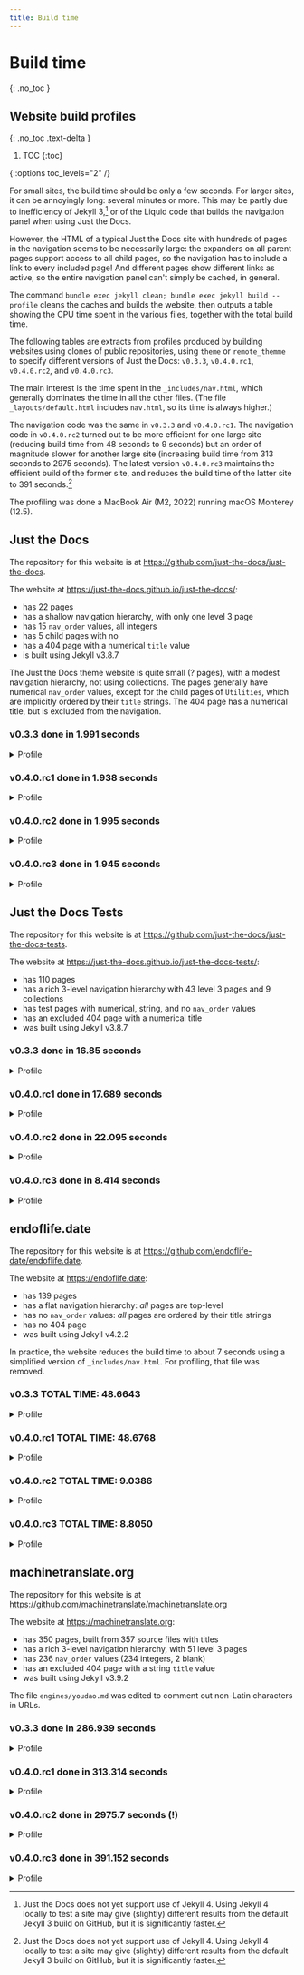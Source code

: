 ```yaml
---
title: Build time
---
```


# Build time
{: .no_toc }

## Website build profiles
{: .no_toc .text-delta }

1. TOC
{:toc}

{::options toc_levels="2" /}

For small sites, the build time should be only a few seconds.
For larger sites, it can be annoyingly long: several minutes or more.
This may be partly due to inefficiency of Jekyll 3,[^jekyll-4]
or of the Liquid code that builds the navigation panel when using Just the Docs.

[^jekyll-4]: Just the Docs does not yet support use of Jekyll 4.
  Using Jekyll 4 locally to test a site may give (slightly) different results
  from the default Jekyll 3 build on GitHub, but it is significantly faster.

However, the HTML of a typical Just the Docs site with hundreds of pages
in the navigation seems to be necessarily large:
the expanders on all parent pages support access to all child pages,
so the navigation has to include a link to every included page!
And different pages show different links as active,
so the entire navigation panel can't simply be cached, in general.

The command
`bundle exec jekyll clean; bundle exec jekyll build --profile`
cleans the caches and builds the website,
then outputs a table showing the CPU time spent in the various files,
together with the total build time.

The following tables are extracts from profiles produced by building websites
using clones of public repositories,
using `theme` or `remote_themme` to specify different versions of Just the Docs:
`v0.3.3`, `v0.4.0.rc1`, `v0.4.0.rc2`, and `v0.4.0.rc3`.

The main interest is the time spent in the `_includes/nav.html`,
which generally dominates the time in all the other files.
(The file `_layouts/default.html` includes `nav.html`,
so its time is always higher.)

The navigation code was the same in `v0.3.3` and `v0.4.0.rc1`.
The navigation code in `v0.4.0.rc2` turned out to be more efficient for one large site
(reducing build time from 48 seconds to 9 seconds)
but an order of magnitude slower for another large site
(increasing build time from 313 seconds to 2975 seconds).
The latest version `v0.4.0.rc3` maintains the efficient build of the former site,
and reduces the build time of the latter site to 391 seconds.[^jekyll-4]

The profiling was done a MacBook Air (M2, 2022) running macOS Monterey (12.5).

## Just the Docs

The repository for this website is at <https://github.com/just-the-docs/just-the-docs>.

The website at <https://just-the-docs.github.io/just-the-docs/>:
- has 22 pages
- has a shallow navigation hierarchy, with only one level 3 page
- has 15 `nav_order` values, all integers
- has 5 child pages with no
- has a 404 page with a numerical `title` value
- is built using Jekyll v3.8.7

The Just the Docs theme website is quite small (? pages),
with a modest navigation hierarchy, not using collections.
The pages generally have numerical `nav_order` values,
except for the child pages of `Utilities`,
which are implicitly ordered by their `title` strings.
The 404 page has a numerical title, but is excluded from the navigation.

### v0.3.3 done in 1.991 seconds

<details markdown="block"><summary><span class="text-delta">Profile</span></summary>

Filename                                 | Count |  Bytes  | Time
:----------------------------------------|:------|:--------|:-----
_layouts/default.html                    |    22 | 504.19K | 0.406
_includes/nav.html                       |    22 |  74.65K | 0.229
_layouts/vendor/compress.html            |    22 | 439.00K | 0.143
_includes/vendor/anchor_headings.html    |    22 | 253.50K | 0.054
_includes/head.html                      |    22 |  42.78K | 0.054
assets/js/zzzz-search-data.json          |     1 |  97.09K | 0.041

</details>

### v0.4.0.rc1 done in 1.938 seconds

<details markdown="block"><summary><span class="text-delta">Profile</span></summary>

Filename                                 | Count |  Bytes  | Time
:----------------------------------------|:------|:--------|:-----
_layouts/default.html                    |    22 | 504.19K | 0.400
_includes/nav.html                       |    22 |  74.65K | 0.226
_layouts/vendor/compress.html            |    22 | 439.00K | 0.142
_includes/vendor/anchor_headings.html    |    22 | 253.50K | 0.054
_includes/head.html                      |    22 |  42.78K | 0.053
assets/js/zzzz-search-data.json          |     1 |  97.09K | 0.040

</details>

### v0.4.0.rc2 done in 1.995 seconds

<details markdown="block"><summary><span class="text-delta">Profile</span></summary>

Filename                                 | Count |  Bytes  | Time
:----------------------------------------|:------|:--------|:-----
_layouts/default.html                    |    22 | 504.19K | 0.415
_includes/nav.html                       |    22 |  74.65K | 0.233
_layouts/vendor/compress.html            |    22 | 439.00K | 0.146
_includes/vendor/anchor_headings.html    |    22 | 253.50K | 0.057
_includes/head.html                      |    22 |  42.78K | 0.054
assets/js/zzzz-search-data.json          |     1 |  97.09K | 0.041

</details>

### v0.4.0.rc3 done in 1.945 seconds

<details markdown="block"><summary><span class="text-delta">Profile</span></summary>

Filename                                 | Count |  Bytes  | Time
:----------------------------------------|:------|:--------|:-----
_layouts/default.html                    |    22 | 504.19K | 0.404
_includes/nav.html                       |    22 |  74.65K | 0.233
_layouts/vendor/compress.html            |    22 | 439.00K | 0.149
_includes/vendor/anchor_headings.html    |    22 | 253.50K | 0.057
_includes/head.html                      |    22 |  42.78K | 0.049
assets/js/zzzz-search-data.json          |     1 |  97.09K | 0.040

</details>

## Just the Docs Tests

The repository for this website is at <https://github.com/just-the-docs/just-the-docs-tests>.

The website at <https://just-the-docs.github.io/just-the-docs-tests/>:
- has 110 pages
- has a rich 3-level navigation hierarchy with 43 level 3 pages and 9 collections
- has test pages with numerical, string, and no `nav_order` values
- has an excluded 404 page with a numerical title
- was built using Jekyll v3.8.7

### v0.3.3 done in 16.85 seconds

<details markdown="block"><summary><span class="text-delta">Profile</span></summary>

Filename                                                                          | Count |     Bytes |    Time
:---------------------------------------------------------------------------------|:------|:----------|:-------
_layouts/default.html                                                             |   110 | 3266.93K | 14.218
jekyll-remote-theme-20221010-86351-cvopry/_includes/nav.html                      |   110 | 2183.14K | 13.257
jekyll-remote-theme-20221010-86351-cvopry/_includes/head.html                     |   110 |  190.86K |  0.540
_layouts/vendor/compress.html                                                     |   110 | 2858.39K |  0.209
jekyll-remote-theme-20221010-86351-cvopry/_includes/vendor/anchor_headings.html   |   110 |  191.49K |  0.129
assets/js/zzzz-search-data.json                                                   |     1 |   86.96K |  0.091

</details>

### v0.4.0.rc1 done in 17.689 seconds

<details markdown="block"><summary><span class="text-delta">Profile</span></summary>

Filename                                                                            | Count |     Bytes |    Time
:-----------------------------------------------------------------------------------|:------|:----------|:-------
_layouts/default.html                                                               |   110 | 3193.41K | 14.258
jekyll-remote-theme-20221010-86581-1bvzujk/_includes/nav.html                       |   110 | 1859.26K | 12.847
jekyll-remote-theme-20221010-86581-1bvzujk/_includes/head.html                      |   110 |  201.60K |  0.553
_layouts/vendor/compress.html                                                       |   110 | 2711.24K |  0.213
jekyll-remote-theme-20221010-86581-1bvzujk/_includes/vendor/anchor_headings.html    |   110 |  191.49K |  0.128
assets/js/zzzz-search-data.json                                                     |     1 |   82.27K |  0.061

</details>

### v0.4.0.rc2 done in 22.095 seconds

<details markdown="block"><summary><span class="text-delta">Profile</span></summary>

Filename                                                                           | Count |     Bytes |    Time
:----------------------------------------------------------------------------------|:------|:----------|:-------
_layouts/default.html                                                              |   110 | 3374.24K | 18.984
jekyll-remote-theme-20221010-86786-7mh81d/_includes/nav.html                       |   110 | 2032.36K | 17.646
jekyll-remote-theme-20221010-86786-7mh81d/_includes/head.html                      |   110 |  201.60K |  0.538
_layouts/vendor/compress.html                                                      |   110 | 2828.05K |  0.219
jekyll-remote-theme-20221010-86786-7mh81d/_includes/vendor/anchor_headings.html    |   110 |  191.49K |  0.130
assets/js/zzzz-search-data.json                                                    |     1 |   82.27K |  0.051

</details>

### v0.4.0.rc3 done in 8.414 seconds

<details markdown="block"><summary><span class="text-delta">Profile</span></summary>

Filename                                                                           | Count |     Bytes |    Time
:----------------------------------------------------------------------------------|:------|:----------|:-------
_layouts/default.html                                                              |   110 | 3368.20K | 5.229
jekyll-remote-theme-20221010-86921-slj0jj/_includes/nav.html                       |   110 | 2032.64K | 3.859
jekyll-remote-theme-20221010-86921-slj0jj/_includes/head.html                      |   110 |  196.66K | 0.547
_layouts/vendor/compress.html                                                      |   110 | 2821.46K | 0.217
jekyll-remote-theme-20221010-86921-slj0jj/_includes/vendor/anchor_headings.html    |   110 |  191.49K | 0.126
assets/js/zzzz-search-data.json                                                    |     1 |   82.27K | 0.065

</details>

## endoflife.date

The repository for this website is at <https://github.com/endoflife-date/endoflife.date>.

The website at <https://endoflife.date>:
- has 139 pages
- has a flat navigation hierarchy: *all* pages are top-level
- has no `nav_order` values: *all* pages are ordered by their title strings
- has no 404 page
- was built using Jekyll v4.2.2

In practice, the website reduces the build time to about 7 seconds
using a simplified version of `_includes/nav.html`.
For profiling, that file was removed.

### v0.3.3 TOTAL TIME: 48.6643

<details markdown="block"><summary><span class="text-delta">Profile</span></summary>

| Filename                                                    | Count |     Bytes |   Time |
|:------------------------------------------------------------|:------|:----------|:-------|
| just-the-docs-0.3.3/_layouts/default.html                   |   139 |  4544.87K | 46.608 |
| just-the-docs-0.3.3/_includes/nav.html                      |   139 |  2017.90K | 44.714 |
| just-the-docs-0.3.3/_includes/head.html                     |   139 |   690.52K |  1.811 |
| _includes/head_custom.html                                  |   139 |   488.13K |  0.443 |
| _layouts/product.html                                       |   136 |  1107.56K |  0.430 |
| sitemap.xml                                                 |     1 |    42.39K |  0.263 |
| assets/js/zzzz-search-data.json                             |     1 |   168.11K |  0.061 |

</details>

### v0.4.0.rc1 TOTAL TIME: 48.6768

<details markdown="block"><summary><span class="text-delta">Profile</span></summary>

| Filename                                                         | Count |     Bytes |   Time |
|:-----------------------------------------------------------------|:------|:----------|:-------|
| just-the-docs-0.4.0.rc1/_layouts/default.html                    |   139 |  4217.32K | 46.887 |
| just-the-docs-0.4.0.rc1/_includes/nav.html                       |   139 |  1611.63K | 44.404 |
| just-the-docs-0.4.0.rc1/_includes/head.html                      |   139 |   691.33K |  1.805 |
| _includes/head_custom.html                                       |   139 |   488.13K |  0.433 |
| _layouts/product.html                                            |   136 |  1107.56K |  0.424 |
| sitemap.xml                                                      |     1 |    42.39K |  0.264 |
| assets/js/zzzz-search-data.json                                  |     1 |   163.30K |  0.052 |

</details>

### v0.4.0.rc2 TOTAL TIME: 9.0386 

<details markdown="block"><summary><span class="text-delta">Profile</span></summary>

| Filename                                                         | Count |     Bytes |   Time |
|:-----------------------------------------------------------------|:------|:----------|:-------|
| just-the-docs-0.4.0.rc2/_layouts/default.html                    |   139 |  4227.09K |  7.196 |
| just-the-docs-0.4.0.rc2/_includes/nav.html                       |   139 |  1611.63K |  4.756 |
| just-the-docs-0.4.0.rc2/_includes/head.html                      |   139 |   691.33K |  1.731 |
| _layouts/product.html                                            |   136 |  1107.56K |  0.477 |
| _includes/head_custom.html                                       |   139 |   488.13K |  0.455 |
| sitemap.xml                                                      |     1 |    42.39K |  0.267 |
| assets/js/zzzz-search-data.json                                  |     1 |   163.30K |  0.063 |

</details>

### v0.4.0.rc3 TOTAL TIME: 8.8050

<details markdown="block"><summary><span class="text-delta">Profile</span></summary>

| Filename                                                         | Count |     Bytes |   Time |
|:-----------------------------------------------------------------|:------|:----------|:-------|
| just-the-docs-0.4.0.rc3/_layouts/default.html                    |   139 |  4218.81K |  7.018 |
| just-the-docs-0.4.0.rc3/_includes/nav.html                       |   139 |  1611.63K |  4.625 |
| just-the-docs-0.4.0.rc3/_includes/head.html                      |   139 |   685.09K |  1.718 |
| _includes/head_custom.html                                       |   139 |   488.13K |  0.438 |
| _layouts/product.html                                            |   136 |  1107.56K |  0.428 |
| sitemap.xml                                                      |     1 |    42.39K |  0.265 |
| assets/js/zzzz-search-data.json                                  |     1 |   163.30K |  0.054 |

</details>

## machinetranslate.org

The repository for this website is at <https://github.com/machinetranslate/machinetranslate.org>

The website at <https://machinetranslate.org>:
- has 350 pages, built from 357 source files with titles
- has a rich 3-level navigation hierarchy, with 51 level 3 pages
- has 236 `nav_order` values (234 integers, 2 blank)
- has an excluded 404 page with a string `title` value
- was built using Jekyll v3.9.2

The file `engines/youdao.md` was edited to comment out non-Latin characters in URLs. 

### v0.3.3 done in 286.939 seconds

<details markdown="block"><summary><span class="text-delta">Profile</span></summary>

Filename                                                                          | Count |     Bytes |    Time
:---------------------------------------------------------------------------------|:------|:----------|:-------
_layouts/default.html                                                             |   350 | 19934.53K | 260.383
jekyll-remote-theme-20221010-99410-f0d2i0/_includes/nav.html                      |   350 | 14237.38K | 226.985
_includes/head.html                                                               |   350 |   762.21K |   1.497
assets/js/zzzz-search-data.json                                                   |     1 |   742.95K |   1.023

</details>

### v0.4.0.rc1 done in 313.314 seconds

<details markdown="block"><summary><span class="text-delta">Profile</span></summary>

Filename                                                                         | Count |     Bytes |    Time
:--------------------------------------------------------------------------------|:------|:----------|:-------
_layouts/default.html                                                            |   350 | 17117.10K | 288.068
jekyll-remote-theme-20221010-367-hpbs4l/_includes/nav.html                       |   350 | 11241.54K | 242.392
_includes/head.html                                                              |   350 |   762.21K |   1.429
_layouts/vendor/compress.html                                                    |   350 | 15610.93K |   0.943
assets/js/zzzz-search-data.json                                                  |     1 |   715.56K |   0.864

</details>

### v0.4.0.rc2 done in 2975.7 seconds (!)

<details markdown="block"><summary><span class="text-delta">Profile</span></summary>

Filename                                                                           | Count |     Bytes |    Time
:----------------------------------------------------------------------------------|:------|:----------|:-------
_layouts/default.html                                                              |   350 | 17606.56K | 2949.965
jekyll-remote-theme-20221010-1546-1e05xea/_includes/nav.html                       |   350 | 11706.39K | 2909.030
_includes/head.html                                                                |   350 |   762.21K |    1.430
_layouts/vendor/compress.html                                                      |   350 | 15939.06K |    0.961
assets/js/zzzz-search-data.json                                                    |     1 |   715.56K |    0.892

</details>

### v0.4.0.rc3 done in 391.152 seconds

<details markdown="block"><summary><span class="text-delta">Profile</span></summary>

Filename                                                                         | Count |     Bytes |    Time
:--------------------------------------------------------------------------------|:------|:----------|:-------
_layouts/default.html                                                            |   350 | 17601.79K | 364.902
jekyll-remote-theme-20221010-967-6k2xcb/_includes/nav.html                       |   350 | 11706.72K | 318.016
_includes/head.html                                                              |   350 |   762.21K |   1.502
_layouts/vendor/compress.html                                                    |   350 | 15933.24K |   0.993
assets/js/zzzz-search-data.json                                                  |     1 |   715.56K |   0.907

</details>
